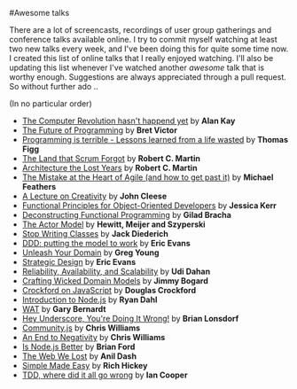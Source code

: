 #Awesome talks

There are a lot of screencasts, recordings of user group gatherings and conference talks available online. I try to commit myself watching at least two new talks every week, and I've been doing this for quite some time now. I created this list of online talks that I really enjoyed watching. I'll also be updating this list whenever I've watched another *awesome* talk that is worthy enough. Suggestions are always appreciated through a pull request. So without further ado ..

(In no particular order)

* [The Computer Revolution hasn't happend yet](https://www.youtube.com/watch?v=oKg1hTOQXoY) by **Alan Kay**
* [The Future of Programming](https://vimeo.com/71278954) by **Bret Victor**
* [Programming is terrible - Lessons learned from a life wasted](https://www.youtube.com/watch?v=csyL9EC0S0c) by **Thomas Figg**
* [The Land that Scrum Forgot](https://www.youtube.com/watch?v=hG4LH6P8Syk) by **Robert C. Martin**
* [Architecture the Lost Years](http://www.confreaks.com/videos/759-rubymidwest2011-keynote-architecture-the-lost-years) by **Robert C. Martin**
* [The Mistake at the Heart of Agile (and how to get past it)](http://ndc2011.macsimum.no/mp4/Day1%20Wednesday/Track4%201500-1600.mp4) by **Michael Feathers**
* [A Lecture on Creativity](https://www.youtube.com/watch?v=ijtQP9nwrQA) by **John Cleese**
* [Functional Principles for Object-Oriented Developers](http://www.youtube.com/watch?v=pMGY9ViIGNU) by **Jessica Kerr**
* [Deconstructing Functional Programming](http://www.infoq.com/presentations/functional-pros-cons) by **Gilad Bracha**
* [The Actor Model](http://channel9.msdn.com/Shows/Going+Deep/Hewitt-Meijer-and-Szyperski-The-Actor-Model-everything-you-wanted-to-know-but-were-afraid-to-ask) by **Hewitt, Meijer and Szyperski**
* [Stop Writing Classes](http://pyvideo.org/video/880/stop-writing-classes) by **Jack Diederich**
* [DDD: putting the model to work](http://www.infoq.com/presentations/model-to-work-evans) by **Eric Evans**
* [Unleash Your Domain](https://vimeo.com/19428577) by **Greg Young**
* [Strategic Design](http://www.infoq.com/presentations/strategic-design-evans) by **Eric Evans**
* [Reliability, Availability, and Scalability](https://vimeo.com/6222577) by **Udi Dahan**
* [Crafting Wicked Domain Models](https://vimeo.com/43598193) by **Jimmy Bogard**
* [Crockford on JavaScript](http://yuiblog.com/crockford/) by **Douglas Crockford**
* [Introduction to Node.js](http://www.yuiblog.com/blog/2010/05/20/video-dahl/) by **Ryan Dahl**
* [WAT](https://www.destroyallsoftware.com/talks/wat) by **Gary Bernardt**
* [Hey Underscore, You're Doing It Wrong!](http://www.youtube.com/watch?v=m3svKOdZijA) by **Brian Lonsdorf**
* [Community.js](https://www.youtube.com/watch?v=23Yxji-tEfc) by **Chris Williams**
* [An End to Negativity](https://www.youtube.com/watch?v=17rkSdkc5TI) by **Chris Williams**
* [Is Node.js Better](https://www.youtube.com/watch?v=C5fa1LZYodQ) by **Brian Ford**
* [The Web We Lost](https://www.youtube.com/watch?v=9KKMnoTTHJk) by **Anil Dash**
* [Simple Made Easy](http://www.infoq.com/presentations/Simple-Made-Easy) by **Rich Hickey**
* [TDD, where did it all go wrong](http://vimeo.com/68375232) by **Ian Cooper**

